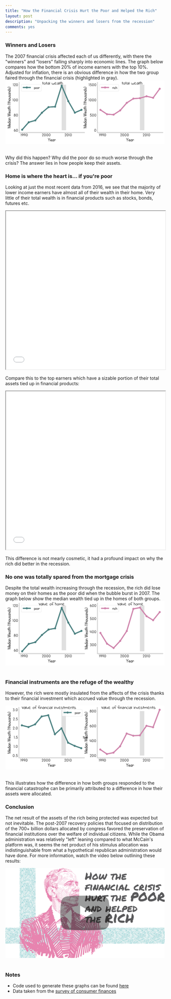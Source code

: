 ```yaml
---
title: "How the Financial Crisis Hurt the Poor and Helped the Rich"
layout: post
description: "Unpacking the winners and losers from the recession"
comments: yes
---
```

<html>
<link rel="stylesheet"
          href="https://fonts.googleapis.com/css?family=Indie+Flower">
<style>

      h1,h2,h3,head,title {

        font-family: 'Indie Flower',serif;
        outline-color: white;
        color: black;
        background: black url(res/blog_17/leaves2.jpg) repeat 0 0;

        <!-- background-color: slategrey; -->
}
</style>
</html>


### Winners and Losers

The 2007 financial crisis affected each of us differently, with there the "winners" and "losers" falling sharply
into economic lines. The graph below compares how the bottom 20% of income earners with the top 10%. Adjusted for inflation,
there is an obvious difference in how the two group faired through the financial crisis (highlighted in gray).
<a href="res/blog_17/wealth.png">
<img src="res/blog_17/wealth.png">
</a>﻿

Why did this happen? Why did the poor do so much worse through the crisis? The answer lies in how people keep their assets.

### Home is where the heart is... if you're poor

Looking at just the most recent data from 2016, we see that the majority of lower income earners have almost all of their wealth in their home.
Very little of their total wealth is in financial products such as stocks, bonds, futures etc.
 <iframe src="res/blog_17/rich-and-poor-pie2/index.html" height="500" width="100%" scrolling="no"></iframe>

Compare this to the top earners which have a sizable portion of their total assets tied up in financial products:
 <iframe src="res/blog_17/rich-and-poor-pie/index.html" height="500" width="100%" scrolling="no"></iframe>

This difference is not mearly cosmetic, it had a profound impact on why the rich did better in the recession.

### No one was totally spared from the mortgage crisis

Despite the total wealth increasing through the recession, the rich did lose money on their homes as the poor did when the bubble burst in 2007.
The graph below show the median wealth tied up in the homes of both groups.
<a href="res/blog_17/housing.png">
<img src="res/blog_17/housing.png">
</a>﻿


### Financial instruments are the refuge of the wealthy

However, the rich were mostly insulated from the affects of the crisis thanks to their financial investment which accrued value through the recession.

<a href="res/blog_17/finance.png">
<img src="res/blog_17/finance.png">
</a>﻿

This illustrates how the difference in how both groups responded to the financial catastrophe can be primarily attributed to a difference in how their assets were allocated.

### Conclusion

The net result of the assets of the rich being protected was expected but not inevitable. The post-2007 recovery policies that focused on distribution of the 700+ billion dollars allocated
 by congress favored the preservation of financial institutions over the welfare of individual citizens. While the Obama administration was relatively "left" leaning compared to what McCain's
 platform was, it seems the net product of his stimulus allocation was indistinguishable from what a hypothetical republican administration would have done. For more information, watch the
 video below outlining these results:

<a href="https://www.youtube.com/watch?v=JE3KrmFy1u4">
<img src="res/blog_17/obama_thumb.png">
</a>﻿

### Notes
* Code used to generate these graphs can be found [here](https://github.com/NicholasARossi/VizSnacks)
* Data taken from the [survey of consumer finances](https://www.federalreserve.gov/econres/scfindex.htm)
